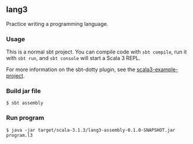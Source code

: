 ## lang3

Practice writing a programming language.

### Usage

This is a normal sbt project. You can compile code with `sbt compile`, run it with `sbt run`, and `sbt console` will start a Scala 3 REPL.

For more information on the sbt-dotty plugin, see the
[scala3-example-project](https://github.com/scala/scala3-example-project/blob/main/README.md).

### Build jar file

```
$ sbt assembly
```

### Run program

```
$ java -jar target/scala-3.1.3/lang3-assembly-0.1.0-SNAPSHOT.jar program.l3
```
